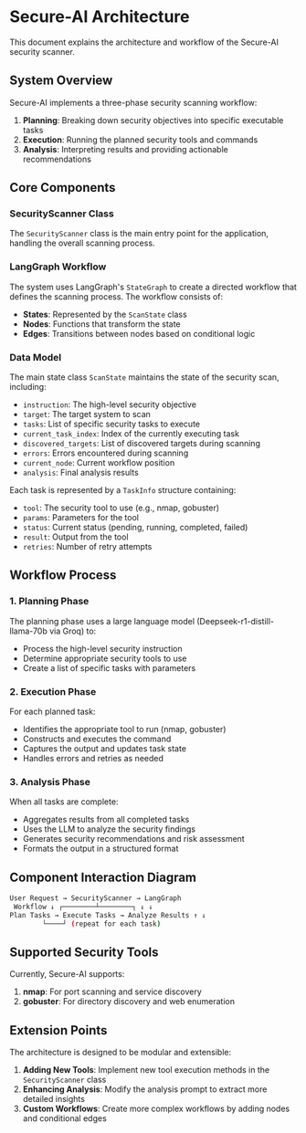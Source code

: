 # Secure-AI Architecture

This document explains the architecture and workflow of the Secure-AI security scanner.

## System Overview

Secure-AI implements a three-phase security scanning workflow:
1. **Planning**: Breaking down security objectives into specific executable tasks
2. **Execution**: Running the planned security tools and commands
3. **Analysis**: Interpreting results and providing actionable recommendations

## Core Components

### SecurityScanner Class

The `SecurityScanner` class is the main entry point for the application, handling the overall scanning process.

### LangGraph Workflow

The system uses LangGraph's `StateGraph` to create a directed workflow that defines the scanning process. The workflow consists of:

- **States**: Represented by the `ScanState` class
- **Nodes**: Functions that transform the state
- **Edges**: Transitions between nodes based on conditional logic

### Data Model

The main state class `ScanState` maintains the state of the security scan, including:

- `instruction`: The high-level security objective
- `target`: The target system to scan
- `tasks`: List of specific security tasks to execute
- `current_task_index`: Index of the currently executing task
- `discovered_targets`: List of discovered targets during scanning
- `errors`: Errors encountered during scanning
- `current_node`: Current workflow position
- `analysis`: Final analysis results

Each task is represented by a `TaskInfo` structure containing:
- `tool`: The security tool to use (e.g., nmap, gobuster)
- `params`: Parameters for the tool
- `status`: Current status (pending, running, completed, failed)
- `result`: Output from the tool
- `retries`: Number of retry attempts

## Workflow Process

### 1. Planning Phase

The planning phase uses a large language model (Deepseek-r1-distill-llama-70b via Groq) to:
- Process the high-level security instruction
- Determine appropriate security tools to use
- Create a list of specific tasks with parameters

### 2. Execution Phase

For each planned task:
- Identifies the appropriate tool to run (nmap, gobuster)
- Constructs and executes the command
- Captures the output and updates task state
- Handles errors and retries as needed

### 3. Analysis Phase

When all tasks are complete:
- Aggregates results from all completed tasks
- Uses the LLM to analyze the security findings
- Generates security recommendations and risk assessment
- Formats the output in a structured format

## Component Interaction Diagram
```sh
User Request → SecurityScanner → LangGraph
 Workflow ↓ ┌────────┴────────┐ ↓ ↓ 
Plan Tasks → Execute Tasks → Analyze Results ↑ ↓ 
        └────┘ (repeat for each task)

```

## Supported Security Tools

Currently, Secure-AI supports:

1. **nmap**: For port scanning and service discovery
2. **gobuster**: For directory discovery and web enumeration

## Extension Points

The architecture is designed to be modular and extensible:

1. **Adding New Tools**: Implement new tool execution methods in the `SecurityScanner` class
2. **Enhancing Analysis**: Modify the analysis prompt to extract more detailed insights
3. **Custom Workflows**: Create more complex workflows by adding nodes and conditional edges
